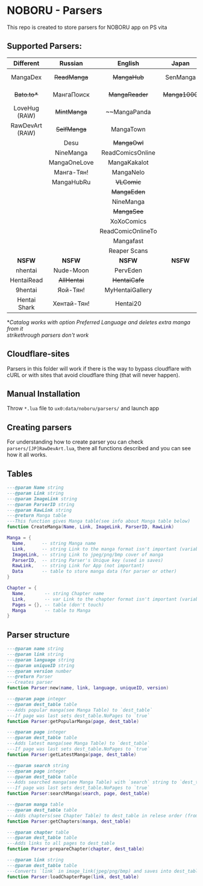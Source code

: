 # NOBORU - Parsers
This repo is created to store parsers for NOBORU app on PS vita
## Supported Parsers: 
| Different       | Russian      | English           | Japan         | Spanish           | Portuguese       | French        | Turkish           | Italian       | Vietnamese | Polish        | German    | Brazil    | Indonesian | Korean     |
|:---------------:|:------------:|:-----------------:|:-------------:|:-----------------:|:----------------:|:-------------:|:-----------------:|:-------------:|:----------:|:-------------:|:---------:|:---------:|:----------:|:----------:|
| MangaDex        | ~~ReadManga~~| ~~MangaHub~~      | SenManga      | LeoManga          | Animaregia       | ~~LelScanVF~~ | ~~Mabushimajo~~   | ~~MangaEden~~ | TruyenQQ   | Phoenix-Scans | NineManga | NineManga | Komikid    | manatoki95 |
| ~~Bato.to*~~    | МангаПоиск   |~~MangaReader~~    | ~~Manga1000~~ | InManga           | UnionMangas      | ScanFR        | Puzzmos           | NineManga     |            |               | Wie Manga!|           |            |            |
| LoveHug (RAW)   | ~~MintManga~~|~~MangaPanda       |               | ~~Submanga~~      | ~~GoldenMangas~~ | NineManga     | ~~MangaTR~~       |               |            |               |           |           |            |            |
| RawDevArt (RAW) | ~~SelfManga~~| MangaTown         |               | NineManga         | BRMangas         |               | SeriManga         |               |            |               |           |           |            |            |
|                 | Desu         | ~~MangaOwl~~      |               | HeavenManga       |                  |               | MangaDenizi       |               |            |               |           |           |            |            |
|                 | NineManga    | ReadComicsOnline  |               | ~~TumangaOnline~~ |                  |               |                   |               |            |               |           |           |            |            |
|                 | MangaOneLove | MangaKakalot      |               | ~~MangaDoor~~     |                  |               |                   |               |            |               |           |           |            |            |
|                 | Манга-Тян!   | MangaNelo         |               |                   |                  |               |                   |               |            |               |           |           |            |            |
|                 | MangaHubRu   | ~~VLComic~~       |               |                   |                  |               |                   |               |            |               |           |           |            |            |
|                 |              | ~~MangaEden~~     |               |                   |                  |               |                   |               |            |               |           |           |            |            |
|                 |              | NineManga         |               |                   |                  |               |                   |               |            |               |           |           |            |            |
|                 |              |~~MangaSee~~       |               |                   |                  |               |                   |               |            |               |           |           |            |            |
|                 |              | XoXoComics        |               |                   |                  |               |                   |               |            |               |           |           |            |            |
|                 |              | ReadComicOnlineTo |               |                   |                  |               |                   |               |            |               |           |           |            |            |
|                 |              | Mangafast         |               |                   |                  |               |                   |               |            |               |           |           |            |            |
|                 |              | Reaper Scans      |               |                   |                  |               |                   |               |            |               |           |           |            |            |
| **NSFW**        | **NSFW**     | **NSFW**          | **NSFW**      | **NSFW**          | **NSFW**         | **NSFW**      | **NSFW**          | **NSFW**      | **NSFW**   | **NSFW**      | **NSFW**  | **NSFW**  | **NSFW**   | **NSFW**   |
| nhentai         | Nude-Moon    | PervEden          |               | DoujinHentai      |                  |               |                   | PervEden      |            |               |           |           |            |            |
| HentaiRead      |~~AllHentai~~ |~~HentaiCafe~~     |               | VerComicsPorno.xxx|                  |               |                   |               |            |               |           |           |            |            |
| 9hentai         | Яой-Тян!     | MyHentaiGallery   |               |                   |                  |               |                   |               |            |               |           |           |            |            |
| Hentai Shark    | Хентай-Тян!  | Hentai20          |               |                   |                  |               |                   |               |            |               |           |           |            |            |

**Catalog works with option Preferred Language and deletes extra manga from it*<br>
*strikethrough parsers don't work*

## Cloudflare-sites
  Parsers in this folder will work if there is the way to bypass cloudflare with cURL or with sites that avoid cloudflare thing (that will never happen).

## Manual Installation
  Throw `*.lua` file to `ux0:data/noboru/parsers/` and launch app

## Creating parsers
  For understanding how to create parser you can check `parsers/[JP]RawDevArt.lua`, there all functions described and you can see how it all works.

## Tables
  ```Lua
  ---@param Name string
  ---@param Link string
  ---@param ImageLink string
  ---@param ParserID string
  ---@param RawLink string
  ---@return Manga table
  ---This function gives Manga table(see info about Manga table below)
  function CreateManga(Name, Link, ImageLink, ParserID, RawLink)

  Manga = {
	Name,      -- string Manga name
	Link,      -- string Link to the manga format isn't important (variable for parser)
	ImageLink, -- string Link to jpeg/png/bmp cover of manga
	ParserID,  -- string Parser's Unique key (used in saves)
	RawLink,   -- string Link for App (not important)
	Data       -- table to store manga data (for parser or other) 
  }
  
  Chapter = {
	Name,       -- string Chapter name
	Link,       -- var Link to the chapter format isn't important (variable for parser)
	Pages = {}, -- table (don't touch)
	Manga       -- table to Manga
  }
  ```
## Parser structure
  ```Lua
  ---@param name string
  ---@param link string
  ---@param language string
  ---@param uniqueID string
  ---@param version number
  ---@return Parser
  ---Creates parser
  function Parser:new(name, link, language, uniqueID, version)
  
  ---@param page integer
  ---@param dest_table table
  ---Adds popular manga(see Manga Table) to `dest_table`
  ---If page was last sets dest_table.NoPages to `true`
  function Parser:getPopularManga(page, dest_table)
  
  ---@param page integer
  ---@param dest_table table
  ---Adds latest manga(see Manga Table) to `dest_table`
  ---If page was last sets dest_table.NoPages to `true`
  function Parser:getLatestManga(page, dest_table)
  
  ---@param search string
  ---@param page integer
  ---@param dest_table table
  ---Adds searched manga(see Manga Table) with `search` string to `dest_table`
  ---If page was last sets dest_table.NoPages to `true`
  function Parser:searchManga(search, page, dest_table)
  
  ---@param manga table
  ---@param dest_table table
  ---Adds chapters(see Chapter Table) to dest_table in relese order (from 1st chapter to nth)
  function Parser:getChapters(manga, dest_table)
  
  ---@param chapter table
  ---@param dest_table table
  ---Adds links to all pages to dest_table
  function Parser:prepareChapter(chapter, dest_table)
  
  ---@param link string
  ---@param dest_table table
  ---Converts `link` in image_link(jpeg/png/bmp) and saves into dest_table.Link
  function Parser:loadChapterPage(link, dest_table)
 
  ```
